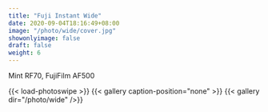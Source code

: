 ```yaml
---
title: "Fuji Instant Wide"
date: 2020-09-04T18:16:49+08:00
image: "/photo/wide/cover.jpg"
showonlyimage: false
draft: false
weight: 6
---
```

Mint RF70, FujiFilm AF500
<!--more-->
{{< load-photoswipe >}} 
{{< gallery caption-position="none" >}}
{{< gallery dir="/photo/wide" />}}